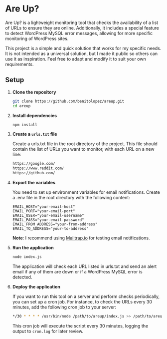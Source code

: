 # Are Up?

Are Up? is a lightweight monitoring tool that checks the availability of a list of URLs to ensure they are online. Additionally, it includes a special feature to detect WordPress MySQL error messages, allowing for more specific monitoring of WordPress sites.

This project is a simple and quick solution that works for my specific needs. It is not intended as a universal solution, but I made it public so others can use it as inspiration. Feel free to adapt and modify it to suit your own requirements.

## Setup

1. **Clone the repository**

   ```bash
   git clone https://github.com/benitolopez/areup.git
   cd areup
   ```

2. **Install dependencies**

   ```bash
   npm install
   ```

3. **Create a `urls.txt` file**

   Create a urls.txt file in the root directory of the project. This file should contain the list of URLs you want to monitor, with each URL on a new line:

   ```bash
   https://google.com/
   https://www.reddit.com/
   https://github.com/
   ```

4. **Export the variables**

   You need to set up environment variables for email notifications. Create a .env file in the root directory with the following content:

   ```env
   EMAIL_HOST="your-email-host"
   EMAIL_PORT="your-email-port"
   EMAIL_USER="your-email-username"
   EMAIL_PASS="your-email-password"
   EMAIL_FROM_ADDRESS="your-from-address"
   EMAIL_TO_ADDRESS="your-to-address"
   ```

   **Note**: I recommend using [Mailtrap.io](https://mailtrap.io) for testing email notifications.

5. **Run the application**

   ```bash
   node index.js
   ```

   The application will check each URL listed in urls.txt and send an alert email if any of them are down or if a WordPress MySQL error is detected.

6. **Deploy the application**

   If you want to run this tool on a server and perform checks periodically, you can set up a cron job. For instance, to check the URLs every 30 minutes, add the following cron job to your server:

   ```bash
   */30 * * * * /usr/bin/node /path/to/areup/index.js >> /path/to/areup/cron.log 2>&1
   ```

   This cron job will execute the script every 30 minutes, logging the output to `cron.log` for later review.
